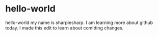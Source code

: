 # hello-world
hello-world
my name is sharpiesharp.  I am learning more about github today.
I made this edit to learn about comitting changes.
